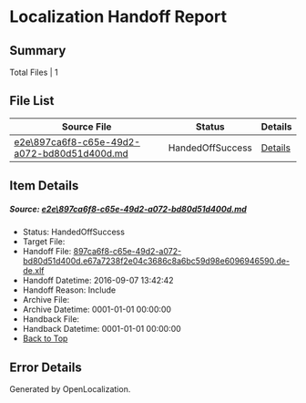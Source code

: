 # <a name='report-top'></a> Localization Handoff Report

## Summary
 Total Files | 1

## File List
 Source File | Status | Details 
 ----------- | ------ | ------- 
 [e2e\897ca6f8-c65e-49d2-a072-bd80d51d400d.md](https://github.com/OpenLocalizationTestOrg/ol-test0/blob/2ad352d8677c3c28c2869214733afb1d000e619f/e2e/897ca6f8-c65e-49d2-a072-bd80d51d400d.md) | HandedOffSuccess | [Details](#0220b125c37e412884ebb7eb11525aef655494492)

## Item Details
##### <a name='0220b125c37e412884ebb7eb11525aef655494492'></a> Source: [e2e\897ca6f8-c65e-49d2-a072-bd80d51d400d.md](https://github.com/OpenLocalizationTestOrg/ol-test0/blob/2ad352d8677c3c28c2869214733afb1d000e619f/e2e/897ca6f8-c65e-49d2-a072-bd80d51d400d.md)
* Status: HandedOffSuccess
* Target File: 
* Handoff File: [897ca6f8-c65e-49d2-a072-bd80d51d400d.e67a7238f2e04c3686c8a6bc59d98e6096946590.de-de.xlf](https://github.com/OpenLocalizationTestOrg/ol-test0-handoff/blob/d1c417be6c88ea79e72ebb7624dd46d4f60686ab/ol-handoff/OpenLocalizationTestOrg/ol-test0-dede/yuwzho/ht/897ca6f8-c65e-49d2-a072-bd80d51d400d.e67a7238f2e04c3686c8a6bc59d98e6096946590.de-de.xlf)
* Handoff Datetime: 2016-09-07 13:42:42
* Handoff Reason: Include
* Archive File: 
* Archive Datetime: 0001-01-01 00:00:00
* Handback File: 
* Handback Datetime: 0001-01-01 00:00:00
* [Back to Top](#report-top)


## Error Details

Generated by OpenLocalization.
